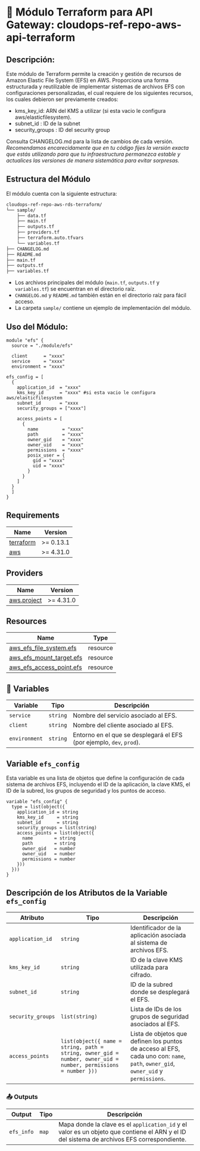 # **🚀 Módulo Terraform para API Gateway: cloudops-ref-repo-aws-api-terraform**

## Descripción:

Este módulo de Terraform permite la creación y gestión de recursos de Amazon Elastic File System (EFS) en AWS. Proporciona una forma estructurada y reutilizable de implementar sistemas de archivos EFS con configuraciones personalizadas, el cual requiere de los siguientes recursos, los cuales debieron ser previamente creados:

- kms_key_id: ARN del KMS a utilizar (si esta vacio le configura aws/elasticfilesystem).
- subnet_id      : ID de la subnet
- security_groups : ID del security group

Consulta CHANGELOG.md para la lista de cambios de cada versión. *Recomendamos encarecidamente que en tu código fijes la versión exacta que estás utilizando para que tu infraestructura permanezca estable y actualices las versiones de manera sistemática para evitar sorpresas.*

## Estructura del Módulo

El módulo cuenta con la siguiente estructura:

```bash
cloudops-ref-repo-aws-rds-terraform/
└── sample/
    ├── data.tf
    ├── main.tf
    ├── outputs.tf
    ├── providers.tf
    ├── terraform.auto.tfvars
    └── variables.tf
├── CHANGELOG.md
├── README.md
├── main.tf
├── outputs.tf
├── variables.tf
```

- Los archivos principales del módulo (`main.tf`, `outputs.tf` y `variables.tf`) se encuentran en el directorio raíz.
- `CHANGELOG.md` y `README.md` también están en el directorio raíz para fácil acceso.
- La carpeta `sample/` contiene un ejemplo de implementación del módulo.


## Uso del Módulo:

```hcl
module "efs" {
  source = "./module/efs"

  client      = "xxxx"
  service     = "xxxx"
  environment = "xxxx"

efs_config = [
  {
    application_id  = "xxxx"
    kms_key_id      = "xxxx" #si esta vacio le configura aws/elasticfilesystem
    subnet_id       = "xxxx
    security_groups = ["xxxx"]

    access_points = [
      {
        name         = "xxxx"
        path         = "xxxx"
        owner_gid    = "xxxx"
        owner_uid    = "xxxx"
        permissions  = "xxxx"
        posix_user = {
          gid = "xxxx"
          uid = "xxxx"
        }
      }
    ]
  }
  ]
}
```
## Requirements

| Name | Version |
|------|---------|
| <a name="requirement_terraform"></a> [terraform](#requirement\_terraform) | >= 0.13.1 |
| <a name="requirement_aws"></a> [aws](#requirement\_aws) | >= 4.31.0 |

## Providers

| Name | Version |
|------|---------|
| <a name="provider_aws.project"></a> [aws.project](#provider\_aws) | >= 4.31.0 |

## Resources

| Name | Type |
|------|------|
| [aws_efs_file_system.efs](https://registry.terraform.io/providers/hashicorp/aws/latest/docs/resources/efs_file_system) | resource |
| [aws_efs_mount_target.efs](https://registry.terraform.io/providers/hashicorp/aws/latest/docs/resources/efs_mount_target) | resource |
| [aws_efs_access_point.efs](https://registry.terraform.io/providers/hashicorp/aws/latest/docs/resources/efs_access_point) | resource |

## 📌 Variables

| Variable        | Tipo                                                                 | Descripción                                                                                       |
|-----------------|----------------------------------------------------------------------|---------------------------------------------------------------------------------------------------|
| `service`       | `string`                                                             | Nombre del servicio asociado al EFS.                                                              |
| `client`        | `string`                                                             | Nombre del cliente asociado al EFS.                                                               |
| `environment`   | `string`                                                             | Entorno en el que se desplegará el EFS (por ejemplo, `dev`, `prod`).                             |

## Variable `efs_config`

Esta variable es una lista de objetos que define la configuración de cada sistema de archivos EFS, incluyendo el ID de la aplicación, la clave KMS, el ID de la subred, los grupos de seguridad y los puntos de acceso.

```hcl
variable "efs_config" {
  type = list(object({
    application_id = string
    kms_key_id     = string
    subnet_id      = string
    security_groups = list(string)
    access_points = list(object({
      name        = string
      path        = string
      owner_gid   = number
      owner_uid   = number
      permissions = number
    }))
  }))
}
```

## Descripción de los Atributos de la Variable `efs_config`

| Atributo        | Tipo                                                                 | Descripción                                                                                       |
|-----------------|----------------------------------------------------------------------|---------------------------------------------------------------------------------------------------|
| `application_id` | `string`                                                             | Identificador de la aplicación asociada al sistema de archivos EFS.                              |
| `kms_key_id`     | `string`                                                             | ID de la clave KMS utilizada para cifrado.                                                       |
| `subnet_id`      | `string`                                                             | ID de la subred donde se desplegará el EFS.                                                      |
| `security_groups` | `list(string)`                                                        | Lista de IDs de los grupos de seguridad asociados al EFS.                                         |
| `access_points`   | `list(object({ name = string, path = string, owner_gid = number, owner_uid = number, permissions = number }))` | Lista de objetos que definen los puntos de acceso al EFS, cada uno con: `name`, `path`, `owner_gid`, `owner_uid` y `permissions`. |


### 📤 Outputs

| Output     | Tipo   | Descripción                                                                                       |
|------------|--------|---------------------------------------------------------------------------------------------------|
| `efs_info` | `map`  | Mapa donde la clave es el `application_id` y el valor es un objeto que contiene el ARN y el ID del sistema de archivos EFS correspondiente. |


